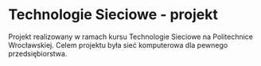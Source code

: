 # Technologie Sieciowe - projekt
Projekt realizowany w ramach kursu Technologie Sieciowe na Politechnice Wrocławskiej. Celem projektu była sieć komputerowa dla pewnego przedsiębiorstwa.
